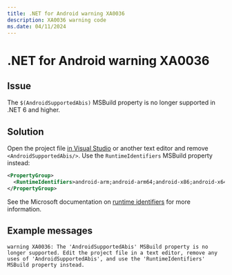 ```yaml
---
title: .NET for Android warning XA0036
description: XA0036 warning code
ms.date: 04/11/2024
---
```

# .NET for Android warning XA0036

## Issue

The `$(AndroidSupportedAbis)` MSBuild property is no longer supported
in .NET 6 and higher.

## Solution

Open the project file [in Visual Studio][edit-project-files] or
another text editor and remove `<AndroidSupportedAbis/>`. Use the
`RuntimeIdentifiers` MSBuild property instead:

```xml
<PropertyGroup>
  <RuntimeIdentifiers>android-arm;android-arm64;android-x86;android-x64</RuntimeIdentifiers>
</PropertyGroup>
```

See the Microsoft documentation on [runtime identifiers][rids] for more
information.

[edit-project-files]: /visualstudio/msbuild/visual-studio-integration-msbuild#edit-project-files-in-visual-studio
[rids]: /dotnet/core/rid-catalog

## Example messages

```
warning XA0036: The 'AndroidSupportedAbis' MSBuild property is no longer supported. Edit the project file in a text editor, remove any uses of 'AndroidSupportedAbis', and use the 'RuntimeIdentifiers' MSBuild property instead.
```

